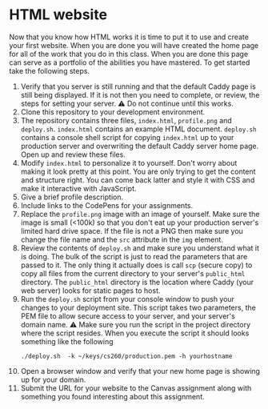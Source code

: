 # HTML website

Now that you know how HTML works it is time to put it to use and create your first website. When you are done you will have created the home page for all of the work that you do in this class. When you are done this page can serve as a portfolio of the abilities you have mastered. To get started take the following steps.

1. Verify that you server is still running and that the default Caddy page is still being displayed. If it is not then you need to complete, or review, the steps for setting your server. ⚠ Do not continue until this works.
1. Clone this repository to your development environment.
1. The repository contains three files, `index.html`, `profile.png` and `deploy.sh`. `index.html` contains an example HTML document. `deploy.sh` contains a console shell script for copying `index.html` up to your production server and overwriting the default Caddy server home page. Open up and review these files.
1. Modify `index.html` to personalize it to yourself. Don't worry about making it look pretty at this point. You are only trying to get the content and structure right. You can come back latter and style it with CSS and make it interactive with JavaScript.
1. Give a brief profile description.
1. Include links to the CodePens for your assignments.
1. Replace the `profile.png` image with an image of yourself. Make sure the image is small (<100k) so that you don't eat up your production server's limited hard drive space. If the file is not a PNG then make sure you change the file name and the `src` attribute in the `img` element.
1. Review the contents of `deploy.sh` and make sure you understand what it is doing. The bulk of the script is just to read the parameters that are passed to it. The only thing it actually does is call `scp` (secure copy) to copy all files from the current directory to your server's `public_html` directory. The `public_html` directory is the location where Caddy (your web server) looks for static pages to host.
1. Run the `deploy.sh` script from your console window to push your changes to your deployment site. This script takes two parameters, the PEM file to allow secure access to your server, and your server's domain name. ⚠ Make sure you run the script in the project directory where the script resides. When you execute the script it should looks something like the following
   ```
   ./deploy.sh  -k ~/keys/cs260/production.pem -h yourhostname
   ```
1. Open a browser window and verify that your new home page is showing up for your domain.
1. Submit the URL for your website to the Canvas assignment along with something you found interesting about this assignment.
